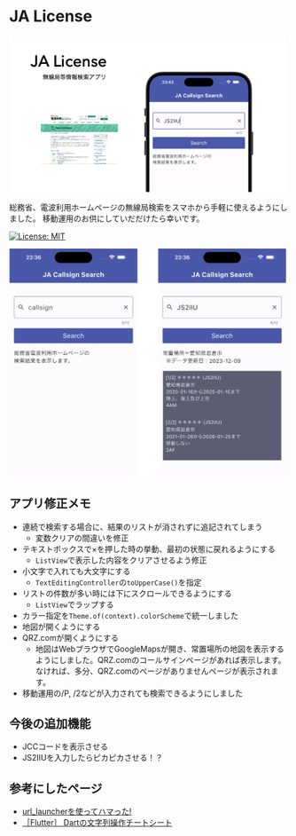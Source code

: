 # JA License

<img src="doc/JALicense.png" width=500>

総務省、電波利用ホームページの無線局検索をスマホから手軽に使えるようにしました。
移動運用のお供にしていだだけたら幸いです。

[![License: MIT](https://img.shields.io/badge/License-MIT-brightgreen.svg)](LICENSE)

<img src="doc/JALicense_image.png" width=500>

## アプリ修正メモ
- 連続で検索する場合に、結果のリストが消されずに追記されてしまう
    - 変数クリアの間違いを修正
- テキストボックスで×を押した時の挙動、最初の状態に戻れるようにする
    - `ListView`で表示した内容をクリアさせるよう修正
- 小文字で入れても大文字にする
    - `TextEditingController`の`toUpperCase()`を指定
- リストの件数が多い時には下にスクロールできるようにする
    - `ListView`でラップする
- カラー指定を`Theme.of(context).colorScheme`で統一しました
- 地図が開くようにする
- QRZ.comが開くようにする
    - 地図はWebブラウザでGoogleMapsが開き、常置場所の地図を表示するようにしました。QRZ.comのコールサインページがあれば表示します。なければ、多分、QRZ.comのページがありませんページが表示されます。
- 移動運用の/P, /2などが入力されても検索できるようにしました

## 今後の追加機能
- JCCコードを表示させる
- JS2IIUを入力したらピカピカさせる！？

## 参考にしたページ
- [url_launcherを使ってハマった!](https://zenn.dev/flutteruniv_dev/articles/ee377ae7f1fe05)
- [［Flutter］ Dartの文字列操作チートシート](https://zenn.dev/tris/articles/bf623e5e65fac3)

